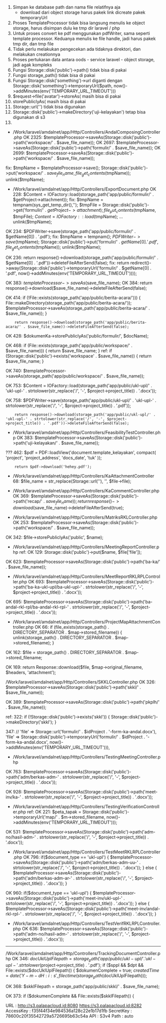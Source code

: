 1. Simpan ke database path dan nama file relatifnya aja
    - download dari object storage harus pakek link dicreate pakek temporaryUrl
2. Proses TemplateProcessor tidak bisa langsung menulis ke object storage, harus disimpan dulu ke tmp dir laravel / php
3. Untuk proses convert ke pdf menggunakan pdfWriter, sama seperti template processor. Keduanya menulis ke file handle, jadi harus pakek tmp dir, dan tmp file
4. Tidak perlu melakukan pengecekan ada tidaknya direktori, dan melakukan creationnya
5. Proses pertukaran data antara oods - service laravel - object storage, jadi agak kompleks
6. Fungsi Storage::disk('public')->path() tidak bisa di pakai
7. Fungsi storage_path() tidak bisa di pakai
8. Fungsi Storage::disk('something')->url diganti dengan Storage::disk('something')->temporaryUrl($path, now()->addMinutes(env('TEMPORARY_URL_TIMEOUT')))
9. $request->file('avatar')->storeAs( masih bisa di pakai
10. storePubliclyAs( masih bisa di pakai 
11. Storage::url('') tidak bisa digunakan
12. Storage::disk('public')->makeDirectory('uji-kelayakan') tetap bisa digunakan di s3
13.



- /Work/laravel/amdalnet/app/Http/Controllers/AndalComposingController.php
OK 2325: $templateProcessor->saveAs(Storage::disk('public')->path('workspace/' . $save_file_name));
OK 2697: $templateProcessor->saveAs(Storage::disk('public')->path('formulir/' . $save_file_name));
OK 2699: $templateProcessor->saveAs(Storage::disk('public')->path('workspace/' . $save_file_name));

fix:
$tmpName = $templateProcessor->save();
Storage::disk('public')->put('workspace/' . $save_file_name, file_get_contents($tmpName));
unlink($tmpName);


- /Work/laravel/amdalnet/app/Http/Controllers/ExportDocument.php
OK 228: $Content = IOFactory::load(storage_path('app/public/formulir/' . $getProject->attachment));
fix:
$tmpName = tempnam(sys_get_temp_dir(),'');
$tmpFile = Storage::disk('public')->get('formulir/' . $getProject->attachment);
file_put_contents($tmpName, $tmpFile);
$Content = IOFactory::load($tmpName);
...
unlink($tmpName);

OK 234: $PDFWriter->save(storage_path('app/public/formulir/' . $getName[0]) . '.pdf');
fix:
$tmpName = tempnam();
$PDFWriter->save($tmpName);
Storage::disk('public')->put('formulir/' . $getName[0] . '.pdf', file_get_contents($tmpName));
unlink($tmpName);

OK 236: return response()->download(storage_path('app/public/formulir/' . $getName[0] . '.pdf'))->deleteFileAfterSend(false);
fix:
return redirect()->away(Storage::disk('public')->temporaryUrl('formulir/' . $getName[0] . '.pdf', now()->addMinutes(env('TEMPORARY_URL_TIMEOUT'))));


OK 383: $templateProcessor->saveAs($save_file_name);
OK 384: return response()->download($save_file_name)->deleteFileAfterSend(false);

OK 414:    if (!File::exists(storage_path('app/public/berita-acara/'))) {
            File::makeDirectory(storage_path('app/public/berita-acara/'));
            $templateProcessor->saveAs(storage_path('app/public/berita-acara/' . $save_file_name));
        }

        return response()->download(storage_path('app/public/berita-acara/' . $save_file_name))->deleteFileAfterSend(false);

OK 428:    $dokumenKa->storePubliclyAs('public/formulir/', $docName);


OK 468:    if (File::exists(storage_path('app/public/workspace/' . $save_file_name))) {
            return $save_file_name;
        }
ref:
        if (Storage::disk('public')->exists('workspace' . $save_file_name)) {
            return $save_file_name;
        }
        
OK 740:  $templateProcessor->saveAs(storage_path('app/public/workspace/' . $save_file_name));

OK 753: $Content = IOFactory::load(storage_path('app/public/ukl-upl/' . 'ukl-upl-' . strtolower(str_replace('/', '-', $project->project_title)) . '.docx'));

OK 758:    $PDFWriter->save(storage_path('app/public/ukl-upl/' . 'ukl-upl-' . strtolower(str_replace('/', '-', $project->project_title)) . '.pdf'));

        return response()->download(storage_path('app/public/ukl-upl/' . 'ukl-upl-' . strtolower(str_replace('/', '-', $project->project_title)) . '.pdf'))->deleteFileAfterSend(false);


- /Work/laravel/amdalnet/app/Http/Controllers/FeasibilityTestController.php
OK 383: $templateProcessor->saveAs(Storage::disk('public')->path('uji-kelayakan/' . $save_file_name));


??? 462:        $pdf = PDF::loadView('document.template_kelayakan', 
            compact(
                'project',
                'project_address',
                'docs_date',
                'tuk'
            ));

        return $pdf->download('hehey.pdf');

- /Work/laravel/amdalnet/app/Http/Controllers/KaAttachmentController
68:     $file_name = str_replace(Storage::url(''), '', $file->file);

- /Work/laravel/amdalnet/app/Http/Controllers/KaCommentController.php
OK 369:    $templateProcessor->saveAs(Storage::disk('public')->path('recap/' . $save_file_name));
        return response()->download($save_file_name)->deleteFileAfterSend(true);

- /Work/laravel/amdalnet/app/Http/Controllers/MatriksRKLController.php
OK 253: $templateProcessor->saveAs(Storage::disk('public')->path('workspace/' . $save_file_name));

OK 342: $file->storePubliclyAs('public', $name);


- /Work/laravel/amdalnet/app/Http/Controllers/MeetingReportController.php
ref:
OK 129: Storage::disk('public')->put($name, $file['file']);

OK 623: $templateProcessor->saveAs(Storage::disk('public')->path('ba-ka/' . $save_file_name));

- /Work/laravel/amdalnet/app/Http/Controllers/MeetReportRKLRPLController.php
OK 693: $templateProcessor->saveAs(Storage::disk('public')->path('ba-ka-ukl-upl/ba-ukl-upl-' . strtolower(str_replace('/', '-', $project->project_title)) . '.docx'));

OK 695: $templateProcessor->saveAs(Storage::disk('public')->path('ba-andal-rkl-rpl/ba-andal-rkl-rpl-' . strtolower(str_replace('/', '-', $project->project_title)) . '.docx'));

- /Work/laravel/amdalnet/app/Http/Controllers/ProjectMapAttachmentController.php
OK 66:     if (file_exists(storage_path() . DIRECTORY_SEPARATOR . $map->stored_filename)) {
            unlink(storage_path() . DIRECTORY_SEPARATOR . $map->stored_filename);
        }

OK 162:    $file = storage_path() . DIRECTORY_SEPARATOR . $map->stored_filename;

OK 169:    return  Response::download($file, $map->original_filename, $headers, 'attachment');

/Work/laravel/amdalnet/app/Http/Controllers/SKKLController.php
OK 326: $templateProcessor->saveAs(Storage::disk('public')->path('skkl/' . $save_file_name));

OK 389: $templateProcessor->saveAs(Storage::disk('public')->path('pkplh/' . $save_file_name));

ref:
322:        if (!Storage::disk('public')->exists('skkl')) {
                Storage::disk('public')->makeDirectory('skkl');
            }

347:        // 'file' => Storage::url('formulir/' . $idProject . '-form-ka-andal.docx'),
            'file' => Storage::disk('public')->temporaryUrl('formulir/' . $idProject . '-form-ka-andal.docx', now()->addMinutes(env('TEMPORARY_URL_TIMEOUT'))),

- /Work/laravel/amdalnet/app/Http/Controllers/TestingMeetingController.php

OK 763: $templateProcessor->saveAs(Storage::disk('public')->path('adm/berkas-adm-' . strtolower(str_replace('/', '-', $project->project_title)) . '.docx'));

OK 928: $templateProcessor->saveAs(Storage::disk('public')->path('meet-inv/ka-' . strtolower(str_replace('/', '-', $project->project_title)) . '.docx'));

- /Work/laravel/amdalnet/app/Http/Controllers/TestingVerificationController.php
ref:
OK 221: $peta_tapak = Storage::disk('public')->temporaryUrl('map/' . $m->stored_filename, now()->addMinutes(env('TEMPORARY_URL_TIMEOUT')));

OK 531: $templateProcessor->saveAs(Storage::disk('public')->path('adm-no/hasil-adm-' . strtolower(str_replace('/', '-', $project->project_title)) . '.docx'));

- /Work/laravel/amdalnet/app/Http/Controllers/TestMeetRKLRPLController.php
OK 796:    if($document_type == 'ukl-upl') {
            $templateProcessor->saveAs(Storage::disk('public')->path('adm/berkas-adm-uu-' . strtolower(str_replace('/', '-', $project->project_title)) . '.docx'));
        } else {
            $templateProcessor->saveAs(Storage::disk('public')->path('adm/berkas-adm-ar-' . strtolower(str_replace('/', '-', $project->project_title)) . '.docx'));
        }

OK 960:    if($document_type == 'ukl-upl') {
            $templateProcessor->saveAs(Storage::disk('public')->path('meet-inv/ukl-upl-' . strtolower(str_replace('/', '-', $project->project_title)) . '.docx'));
        } else {
            $templateProcessor->saveAs(Storage::disk('public')->path('meet-inv/andal-rkl-rpl-' . strtolower(str_replace('/', '-', $project->project_title)) . '.docx'));
        }

- /Work/laravel/amdalnet/app/Http/Controllers/TestVerifRKLRPLController.php
OK 636:  $templateProcessor->saveAs(Storage::disk('public')->path('adm-no/hasil-adm-' . strtolower(str_replace('/', '-', $project->project_title)) . '.docx'));

-----------------------
/Work/laravel/amdalnet/app/Http/Controllers/TrackingDocumentController.php
OK 346:    $docUklUplFilepath = storage_path('app/public/ukl-upl/' . 'ukl-upl-' . strtolower($project->project_title) . '.pdf');
        if ($sppl && $dpt && File::exists($docUklUplFilepath)) {
            $dokumenComplete = true;
            $createdTime = date('Y-m-d H:i:s', filectime(storage_path($docUklUplFilepath)));            

OK 368: $skklFilepath = storage_path('app/public/skkl/' . $save_file_name);

OK 373: if ($dokumenComplete && File::exists($skklFilepath)) {




URL       : http://s3.palapacloud.id:8080
            https://s3.palapacloud.id:8282
  AccessKey : f35f44f34e984536a128c22e1b17d1fb
  SecretKey : 78600c20f35542729a5726695b63c54a
  API       : S3v4
  Path      : auto
